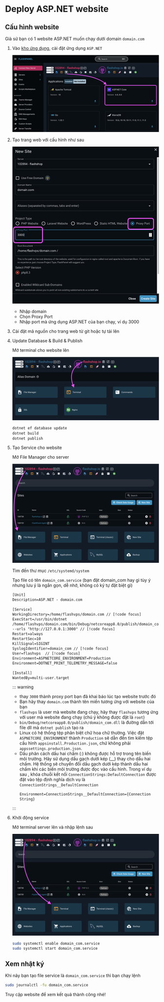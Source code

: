 # Deploy ASP.NET website

<!-- https://learn.microsoft.com/en-us/aspnet/core/host-and-deploy/linux-nginx?view=aspnetcore-8.0&tabs=linux-ubuntu -->

## Cấu hình website

Giả sử bạn có 1 website ASP.NET muốn chạy dưới domain `domain.com`

1. Vào [kho ứng dụng](../server/application.md), cài đặt ứng dụng `ASP.NET`

    ![](<../../images/docs/vi/tutorial/deploy-asp-dotnet/Screenshot 2024-05-28 at 12.58.32.png>)

2. Tạo trang web với cấu hình như sau

    ![](<../../images/docs/vi/tutorial/deploy-asp-dotnet/Screenshot 2024-05-28 at 13.02.34.png>)

    - Nhập domain
    - Chọn Proxy Port
    - Nhập port mà ứng dụng ASP.NET của bạn chạy, ví dụ 3000

3. Cài đặt mã nguồn cho trang web từ git hoặc tự tải lên

4. Update Database & Build & Publish

    Mở terminal cho website lên

    ![](<../../images/docs/vi/tutorial/deploy-asp-dotnet/Screenshot 2024-05-28 at 13.24.27.png>)

    ```bash
    dotnet ef database update
    dotnet build
    dotnet publish
    ```

5. Tạo Service cho website

    Mở File Manager cho server

    ![](<../../images/docs/vi/tutorial/deploy-asp-dotnet/Screenshot 2024-05-28 at 13.29.54.png>)

    Tìm đến thư mục `/etc/systemd/system`

    Tạo file có tên `domain_com.service` (bạn đặt domain_com hay gì tùy ý nhưng lưu ý là ngắn gọn, dễ nhớ, không có ký tự đặt biệt gì)

    ```ini{4}
    [Unit]
    Description=ASP.NET - domain.com

    [Service]
    WorkingDirectory=/home/flashvps/domain.com // [!code focus]
    ExecStart=/usr/bin/dotnet /home/flashvps/domain.com/bin/Debug/netcoreapp8.0/publish/domain_com.dll --urls "http://127.0.0.1:3000" // [!code focus]
    Restart=always
    RestartSec=10
    KillSignal=SIGINT
    SyslogIdentifier=domain_com // [!code focus]
    User=flashvps  // [!code focus]
    Environment=ASPNETCORE_ENVIRONMENT=Production
    Environment=DOTNET_PRINT_TELEMETRY_MESSAGE=false

    [Install]
    WantedBy=multi-user.target
    ```

    ::: warning

    - thay `3000` thành proxy port bạn đã khai báo lúc tạo website trước đó
    - Bạn hãy thay `domain.com` thành tên miền tương ứng với website của bạn
    - `flashvps` là user mà website đang chạy, hãy thay `flashvps` tương ứng với user mà website đang chạy (chú ý không được đặt là `root`)
    - `bin/Debug/netcoreapp8.0/publish/domain_com.dll` là đường dẫn tới file dll mà `dotnet publish` tạo ra
    - Linux có hệ thống tệp phân biệt chữ hoa chữ thường. Việc đặt `ASPNETCORE_ENVIRONMENT` thành `Production` sẽ dẫn đến tìm kiếm tệp cấu hình `appsinstall.Production.json`, chứ không phải `appssettings.production.json`.
    - Dấu phân cách dấu hai chấm (:) không được hỗ trợ trong tên biến môi trường. Hãy sử dụng dấu gạch dưới kép (\_\_) thay cho dấu hai chấm. Hệ thống sẽ chuyển đổi dấu gạch dưới kép thành dấu hai chấm khi các biến môi trường được đọc vào cấu hình. Trong ví dụ sau , khóa chuỗi kết nối `ConnectionStrings:DefaultConnection` được đặt vào tệp định nghĩa dịch vụ là `ConnectionStrings__DefaultConnection`
        ```ini{4}
        Environment=ConnectionStrings__DefaultConnection={Connection String}
        ```

    :::

6. Khởi động service

    Mở terminal server lên và nhập lệnh sau

    ![](<../../images/docs/vi/tutorial/deploy-asp-dotnet/Screenshot 2024-05-28 at 14.27.58.png>)

    ```bash
    sudo systemctl enable domain_com.service
    sudo systemctl start domain_com.service
    ```

## Xem nhật ký

Khi nãy bạn tạo file service là `domain_com.service` thì bạn chạy lệnh

```bash
sudo journalctl -fu domain_com.service
```

Truy cập website để xem kết quả thành công nhé!
